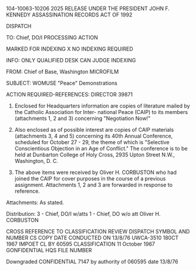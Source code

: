 104-10063-10206 2025 RELEASE UNDER THE PRESIDENT JOHN F. KENNEDY ASSASSINATION RECORDS ACT OF 1992

DISPATCH

TO: Chief, DO/I PROCESSING ACTION

MARKED FOR INDEXING
X NO INDEXING REQUIRED

INFO: ONLY QUALIFIED DESK
CAN JUDGE INDEXING

FROM: Chief of Base, Washington MICROFILM

SUBJECT: WOMUSE
"Peace" Demonstrations

ACTION REQUIRED-REFERENCES: DIRECTOR 39871

1. Enclosed for Headquarters information are copies of
literature mailed by the Catholic Association for Inter-
national Peace (CAIP) to its members (attachments 1, 2 and 3)
concerning "Negotiation Now!"

2. Also enclosed as of possible interest are copies of
CAIP materials (attachments 3, 4 and 5) concerning its 40th
Annual Conference, scheduled for October 27 - 29, the theme of
which is "Selective Conscientious Objection in an Age of
Conflict." The conference is to be held at Dunbarton College
of Holy Cross, 2935 Upton Street N.W., Washington, D. C.

3. The above items were received by Oliver H. CORBUSTON
who had joined the CAIP for cover purposes in the course of a
previous assignment. Attachments 1, 2 and 3 are forwarded in
response to reference.

Attachments: As stated.

Distribution:
3 - Chief, DO/I w/atts
1 - Chief, DO w/o att
Oliver H. CORBUSTON

CROSS REFERENCE TO CLASSIFICATION REVIEW DISPATCH SYMBOL AND NUMBER CS COPY DATE
CONDUCTED ON 13/8/76 UWCA-3510 180CT 1967
IMPOET CL BY 60595 CLASSIFICATION 11 October 1967
GONFIDENTIAL HQS FILE NUMBER

Downgraded CONFIDENTIAL 7147
by authority of 060595
date 13/8/76
